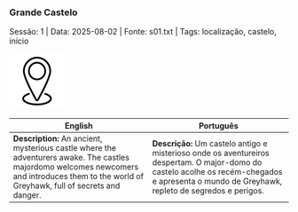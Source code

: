 ### Grande Castelo

Sessão: 1 | Data: 2025-08-02 | Fonte: s01.txt | Tags: localização, castelo, início

![Grande Castelo](docs/dm/-/locations/blank.png)

| English | Português |
|---------|-----------|
| **Description:** An ancient, mysterious castle where the adventurers awake. The castles majordomo welcomes newcomers and introduces them to the world of Greyhawk, full of secrets and danger. | **Descrição:** Um castelo antigo e misterioso onde os aventureiros despertam. O major-domo do castelo acolhe os recém-chegados e apresenta o mundo de Greyhawk, repleto de segredos e perigos. |



















